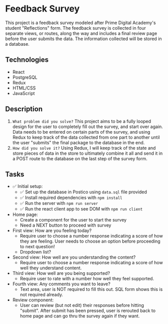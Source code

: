 # Feedback Survey

This project is a feedback survey modeled after Prime Digital Academy's student "Reflections" form. The feedback survey is collected in four separate views, or routes, along the way and includes a final review page before the user submits the data. The information collected will be stored in a database.

## Technologies

- React
- PostgreSQL
- Redux
- HTML/CSS
- JavaScript

## Description

1. `What problem did you solve?` This project aims to be a fully looped design for the user to completely fill out the survey, and start over again. Data needs to be entered on certain parts of the survey, and using Redux to keep track of the data collected from one part to another until the user "submits" the final package to the database in the end. 
2. `How did you solve it?` Using Redux, I will keep track of the state and store pieces of data in the store to ultimately combine it all and send it in a POST route to the database on the last step of the survey form. 

## Tasks

- ✅ Initial setup: 
    - ✅ Set up the database in Postico using `data.sql` file provided 
    - ✅ Install required dependencies with `npm install`
    - ✅ Run the server with `npm run server`
    - ✅ Run the react client app to see DOM with `npm run client`
- Home page:
    - Create a component for the user to start the survey 
    - Need a NEXT button to proceed with survey
- First view: How are you feeling today?
    - Require user to choose a number response indicating a score of how they are feeling. User needs to choose an option before proceeding to next question!
    - Dropdown list?
- Second view: How well are you understanding the content?
    - Require user to choose a number response indicating a score of how well they understand content.
- Third view: How well are you being supported? 
    - Require user to rate with a number how well they feel supported. 
- Fourth view: Any comments you want to leave?
    - Text area, user is NOT required to fill this out. SQL form shows this is not required already. 
- Review component:
    - User can review (but not edit) their responses before hitting "submit". After submit has been pressed, user is rerouted back to home page and can go thru the survey again if they want. 
